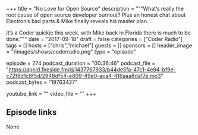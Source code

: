 +++
title = "No Love for Open Source"
description = """What’s really the root cause of open source developer burnout? Plus an honest chat about Electron’s bad parts & Mike finally reveals his master plan.

It’s a Coder quickie this week, with Mike back in Florida there is much to be done."""
date = "2017-09-18"
draft = false
categories = ["Coder Radio"]
tags = []
hosts = ["chris","michael"]
guests = []
sponsors = []
header_image = "/images/shows/coderradio.png"
type = "episode"

episode = 274
podcast_duration = "00:36:46"
podcast_file = "https://aphid.fireside.fm/d/1437767933/b44de5fa-47c1-4e94-bf9e-c72f8d1c8f5d/2948df54-e809-49e0-aca4-416aaa8da17e.mp3"
podcast_bytes = "19763427"

youtube_link = ""
video_file = ""
+++

## Episode links

None

